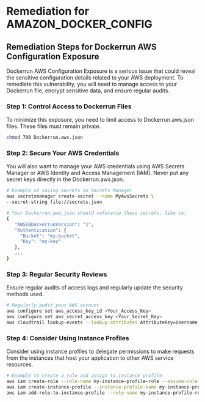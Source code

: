 # Remediation for AMAZON_DOCKER_CONFIG

## Remediation Steps for Dockerrun AWS Configuration Exposure

Dockerrun AWS Configuration Exposure is a serious issue that could reveal the sensitive configuration details related to your AWS deployment. To remediate this vulnerability, you will need to manage access to your Dockerrun file, encrypt sensitive data, and ensure regular audits.

### Step 1: Control Access to Dockerrun Files

To minimize this exposure, you need to limit access to Dockerrun.aws.json files. These files must remain private.

```bash
chmod 700 Dockerrun.aws.json
```

### Step 2: Secure Your AWS Credentials

You will also want to manage your AWS credentials using AWS Secrets Manager or AWS Identity and Access Management (IAM). Never put any secret keys directly in the Dockerrun.aws.json.

```bash
# Example of saving secrets in Secrets Manager
aws secretsmanager create-secret --name MyAwsSecrets \
--secret-string file://secrets.json

# Your Dockerrun.aws.json should reference these secrets, like so:
{
   "AWSEBDockerrunVersion": "1",
   "Authentication": {
     "Bucket": "my-bucket",
     "Key": "my-key"
   },
   ...
}
```

### Step 3: Regular Security Reviews

Ensure regular audits of access logs and regularly update the security methods used.

```bash
# Regularly audit your AWS account
aws configure set aws_access_key_id <Your_Access_Key>
aws configure set aws_secret_access_key <Your_Secret_Key>
aws cloudtrail lookup-events --lookup-attributes AttributeKey=Username,AttributeValue=root
```

### Step 4: Consider Using Instance Profiles 

Consider using instance profiles to delegate permissions to make requests from the instances that host your application to other AWS service resources.

```bash
# Example to create a role and assign to instance profile
aws iam create-role --role-name my-instance-profile-role --assume-role-policy-document file://TrustPolicyForEC2.json
aws iam create-instance-profile --instance-profile-name my-instance-profile
aws iam add-role-to-instance-profile --role-name my-instance-profile-role --instance-profile-name my-instance-profile
```